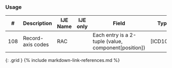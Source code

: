 ### Usage


| **#** |  **Description**   |  **IJE Name**   | IJE only |  **Field**  |  **Type**  | **Value Set**  |
| :---------: | ------------- | ------------ | :----------: |---------- | -------- | -------- |
| 108 | Record-axis codes | RAC| |Each entry is a 2-tuple (value, component[position]) | [ICD10VS] |  | 
{: .grid }
{% include markdown-link-references.md %}
